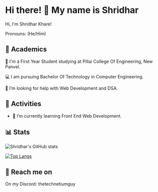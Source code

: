 
# Hi there! 👋 My name is Shridhar

Hi, I'm Shridhar Khare!

Pronouns: (He/Him) 

## 🏫 Academics
🏫 I'm a First Year Student studying at Pillai College Of Engineering, New Panvel.

💻 I am pursuing Bachelor Of Technology in Computer Engineering.

🤔 I’m looking for help with Web Development and DSA.

## 🎨 Activities 
 
- 🌱 I’m currently learning Front End Web Development. 

## 📊 Stats

![Shridhar's GitHub stats](https://github-readme-stats.vercel.app/api?username=thetechnetiumguy&count_private=true&show_icons=true&theme=merko)

[![Top Langs](https://github-readme-stats.vercel.app/api/top-langs/?username=thetechnetiumguy&layout=compact&theme=merko)](https://github.com/thetechnetiumguy/github-readme-stats)

## 📲 Reach me on 

On my Discord: thetechnetiumguy




